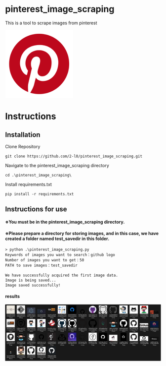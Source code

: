 # pinterest_image_scraping
This is a tool to scrape images from pinterest

<img src="https://github.com/2-l0/pinterest_image_scraping/blob/main/Pinterest-logo.png?raw=true" width="220px">

# Instructions
## Installation
Clone Repository
```
git clone https://github.com/2-l0/pinterest_image_scraping.git
```
Navigate to the pinterest_image_scraping directory
```
cd .\pinterest_image_scraping\
```
Install requirements.txt
```
pip install -r requirements.txt
```
## Instructions for use
#### ※You must be in the pinterest_image_scraping directory.
#### ※Please prepare a directory for storing images, and in this case, we have created a folder named test_savedir in this folder.
```
> python .\pinterest_image_scraping.py
Keywords of images you want to search：github logo
Number of images you want to get：50
PATH to save images：test_savedir

We have successfully acquired the first image data.
Image is being saved...
Image saved successfully!
```
#### results
![result image](https://github.com/2-l0/pinterest_image_scraping/blob/main/results.png?raw=true)
